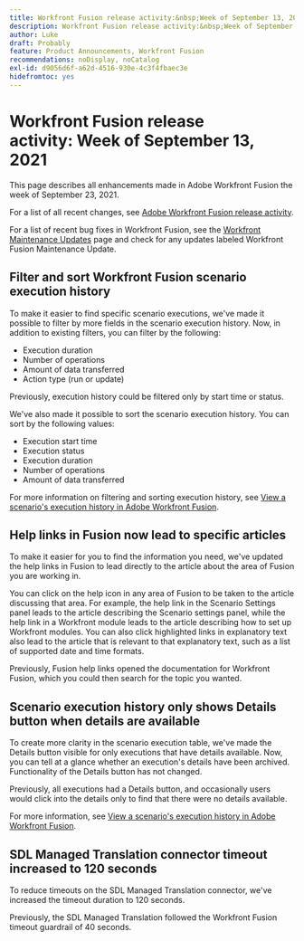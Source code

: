 ```yaml
---
title: Workfront Fusion release activity:&nbsp;Week of September 13, 2021
description: Workfront Fusion release activity:&nbsp;Week of September 13, 2021
author: Luke
draft: Probably
feature: Product Announcements, Workfront Fusion
recommendations: noDisplay, noCatalog
exl-id: d9056d6f-a62d-4516-930e-4c3f4fbaec3e
hidefromtoc: yes
---
```

# Workfront Fusion release activity:&nbsp;Week of September 13, 2021

This page describes all enhancements made in Adobe Workfront Fusion the week of September 23, 2021.

For a list of all recent changes, see [Adobe Workfront Fusion release activity](/help/workfront-fusion/fusion-product-releases/fusion-release-activity.md).

For a list of recent bug fixes in Workfront Fusion, see the [Workfront Maintenance Updates](https://experienceleague.adobe.com/docs/workfront-known-issues/releases/current-updates.html) page and check for any updates labeled Workfront Fusion Maintenance Update.

## Filter and sort Workfront Fusion scenario execution history

To make it easier to find specific scenario executions, we've made it possible to filter by more fields in the scenario execution history. Now, in addition to existing filters, you can filter by the following:

* Execution duration
* Number of operations
* Amount of data transferred
* Action type (run or update)

Previously, execution history could be filtered only by start time or status.

We've also made it possible to sort the scenario execution history. You can sort by the following values:

* Execution start time
* Execution status
* Execution duration
* Number of operations
* Amount of data transferred

For more information on filtering and sorting execution history, see [View a scenario's execution history in Adobe Workfront Fusion](../../../workfront-fusion/scenarios/view-scenario-execution-history.md).

## Help links in Fusion now lead to specific articles

To make it easier for you to find the information you need, we've updated the help links in Fusion to lead directly to the article about the area of Fusion you are working in.

You can click on the help icon in any area of Fusion to be taken to the article discussing that area. For example, the help link in the Scenario Settings panel leads to the article describing the Scenario settings panel, while the help link in a Workfront module leads to the article describing how to set up Workfront modules. You can also click highlighted links in explanatory text also lead to the article that is relevant to that explanatory text, such as a list of supported date and time formats.

Previously, Fusion help links opened the documentation for Workfront Fusion, which you could then search for the topic you wanted.

## Scenario execution history only shows Details button when details are available

To create more clarity in the scenario execution table, we've made the Details button visible for only executions that have details available. Now, you can tell at a glance whether an execution's details have been archived. Functionality of the Details button has not changed.

Previously, all executions had a Details button, and occasionally users would click into the details only to find that there were no details available.

For more information, see [View a scenario's execution history in Adobe Workfront Fusion](../../../workfront-fusion/scenarios/view-scenario-execution-history.md).

## SDL Managed Translation connector timeout increased to 120 seconds

To reduce timeouts on the SDL Managed Translation connector, we've increased the timeout duration to 120 seconds.

Previously, the SDL Managed Translation followed the Workfront Fusion timeout guardrail of 40 seconds.
